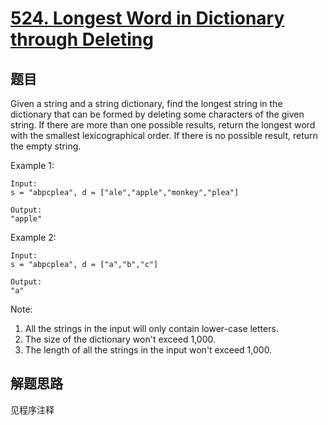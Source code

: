# [524. Longest Word in Dictionary through Deleting](https://leetcode-cn.com/problems/longest-word-in-dictionary-through-deleting/)

## 题目

Given a string and a string dictionary, find the longest string in the dictionary that can be formed by deleting some characters of the given string. If there are more than one possible results, return the longest word with the smallest lexicographical order. If there is no possible result, return the empty string.

Example 1:

```text
Input:
s = "abpcplea", d = ["ale","apple","monkey","plea"]

Output:
"apple"
```

Example 2:

```text
Input:
s = "abpcplea", d = ["a","b","c"]

Output:
"a"
```

Note:

1. All the strings in the input will only contain lower-case letters.
1. The size of the dictionary won't exceed 1,000.
1. The length of all the strings in the input won't exceed 1,000.

## 解题思路

见程序注释
